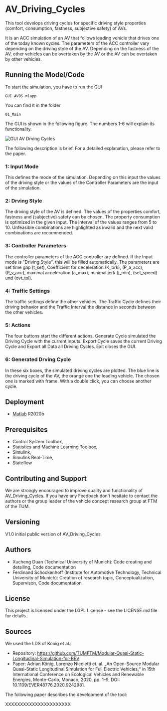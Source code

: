 # AV_Driving_Cycles
This tool develops driving cycles for specific driving style properties (comfort, consumption, fastness, subjective safety) of AVs.

It is an ACC simulation of an AV that follows leading vehicle that drives one of the today known cycles. The parameters of the ACC controller vary depending on the driving style of the AV. Depending on the fastness of the AV, other vehicles can be overtaken by the AV or the AV can be overtaken by other vehicles.

  
## Running the Model/Code

To start the simulation, you have to run the GUI  
```
GUI_AVDS.mlapp
```
You can find it in the folder
```
01_Main
```

The GUI is shown in the following figure. The numbers 1-6 will explain its functionality.
  
![GUI AV Drving Cycles](https://user-images.githubusercontent.com/72914074/163174684-a651846f-a2d3-408a-bd62-d835054cb70f.png)
  

The following description is brief. For a detailed explanation, please refer to the paper.

### 1: Input Mode
This defines the mode of the simulation. Depending on this input the values of the driving style or the values of the Controller Parameters are the input of the simulation.

### 2: Drving Style
The driving style of the AV is defined. The values of the properties comfort, fastness and (subjective) safety can be chosen. The property consumption is optimized in the given input. The interval of the values ranges from 5 to 10. Unfeasible combinations are highlighted as invalid and the next valid combinations are recommended.

### 3: Controller Parameters
The controller parameters of the ACC controller are defined. If the Input mode is "Driving Style", this will be filled automatically. The parameters are set time gap (t_set), Coefficient for deceleration (K_brk), (P_a_acc), (P_v_acc), maximal acceleration (a_max), minimal jerk (j_min), (set_speed) und (ovt_tol).

### 4: Traffic Settings
The traffic settings define the other vehicles. The Traffic Cycle defines their driving behavior and the Traffic Interval the distance in seconds between the other vehicles.

### 5: Actions
The four buttons start the different actions. 
Generate Cycle simulated the Driving Cycle with the current inputs. Export Cycle saves the current Driving Cycle and Export all Data all Driving Cycles. Exit closes the GUI.


### 6: Generated Drving Cycle
In these six boxes, the simulated driving cycles are plotted. The blue line is the driving cycle of the AV, the orange one the leading vehicle.
The chosen one is marked with frame. With a double click, you can choose another cycle. 

  
## Deployment
  
* [Matlab](https://de.mathworks.com/products/matlab.html) R2020b
  
## Prerequisites

- Control System Toolbox,
- Statistics and Machine Learning Toolbox,
- Simulink,
- Simulink Real-Time,
- Stateflow
  
## Contributing and Support
  
We are strongly encouraged to improve quality and functionality of AV_Driving_Cycles. If you have any Feedback don't hesitate to contact the authors or the group leader of the vehicle concept research group at FTM of the TUM.

## Versioning
  
V1.0 initial public version of AV_Driving_Cycles
  
## Authors
- Xucheng Duan (Technical University of Munich): Code creating and detailing, Code documentation
- Ferdinand Schockenhoff (Institute for Automotive Technology, Technical University of Munich): Creation of research topic, Conceptualization, Supervison, Code documentation
  
## License
This project is licensed under the LGPL License - see the LICENSE.md file for details.
 
 
## Sources
We used the LDS of König et al.:
* Repository: https://github.com/TUMFTM/Modular-Quasi-Static-Longitudinal-Simulation-for-BEV
* Paper: Adrian König, Lorenzo Nicoletti et. al. „An Open-Source Modular Quasi-Static Longitudinal Simulation for Full Electric Vehicles,“ in 15th International Conference on Ecological Vehicles and Renewable Energies, Monte-Carlo, Monaco, 2020, pp. 1–9, DOI: 10.1109/EVER48776.2020.9242981.

The following paper describes the development of the tool:

XXXXXXXXXXXXXXXXXXXXXX

